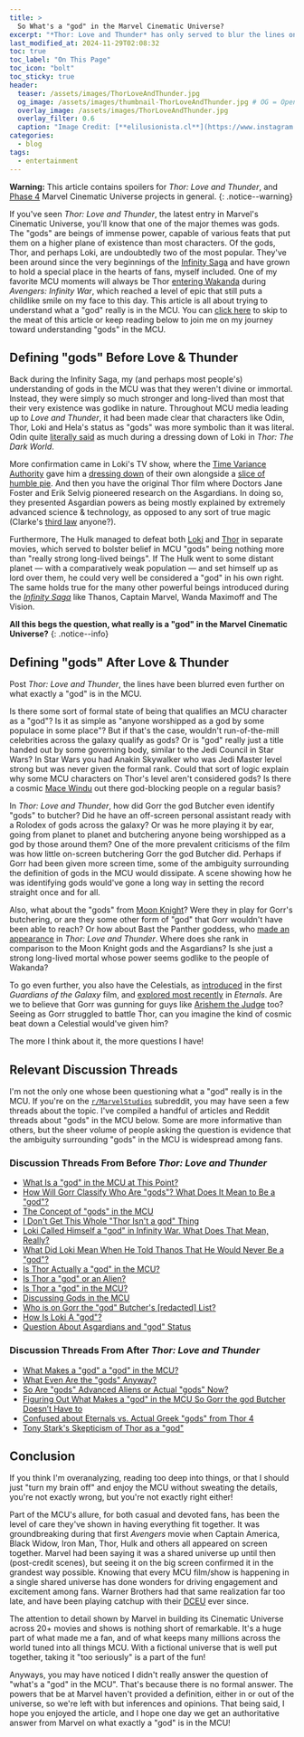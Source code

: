```yaml
---
title: > 
  So What's a "god" in the Marvel Cinematic Universe?
excerpt: "*Thor: Love and Thunder* has only served to blur the lines on who and what a god is in the MCU."
last_modified_at: 2024-11-29T02:08:32
toc: true
toc_label: "On This Page"
toc_icon: "bolt"
toc_sticky: true
header:
  teaser: /assets/images/ThorLoveAndThunder.jpg
  og_image: /assets/images/thumbnail-ThorLoveAndThunder.jpg # OG = Open Graph, shows up in social sharing situations.
  overlay_image: /assets/images/ThorLoveAndThunder.jpg
  overlay_filter: 0.6
  caption: "Image Credit: [**elilusionista.cl**](https://www.instagram.com/p/Cd7GWgGuWZu/)"
categories:
  - blog
tags:
  - entertainment
---
```


<script src="/assets/js/dynamic-link-targeting.js"></script>

<style>
    /* Apply styles only on tablets and larger devices */
    @media (min-width: 768px) {
        .page__hero--overlay {
            padding: 10em 0;
        }
    }
</style>


**Warning:** This article contains spoilers for *Thor: Love and Thunder*, and [Phase 4](https://marvelcinematicuniverse.fandom.com/wiki/Phase_Four) Marvel Cinematic Universe projects in general.
{: .notice--warning}

If you've seen *Thor: Love and Thunder*, the latest entry in Marvel's Cinematic Universe, you'll know that one of the major themes was gods. The "gods" are beings of immense power, capable of various feats that put them on a higher plane of existence than most characters. Of the gods, Thor, and perhaps Loki, are undoubtedly two of the most popular. They've been around since the very beginnings of the [Infinity Saga](https://marvelcinematicuniverse.fandom.com/wiki/Infinity_Saga) and have grown to hold a special place in the hearts of fans, myself included. One of my favorite MCU moments will always be Thor [entering Wakanda](https://www.youtube.com/watch?v=49xWJJvpjzI) during *Avengers: Infinity War*, which reached a level of epic that still puts a childlike smile on my face to this day. This article is all about trying to understand what a "god" really is in the MCU. You can [click here](#relevant-discussion-threads) to skip to the meat of this article or keep reading below to join me on my journey toward understanding "gods" in the MCU.

## Defining "gods" Before Love & Thunder

Back during the Infinity Saga, my (and perhaps most people's) understanding of gods in the MCU was that they weren't divine or immortal. Instead, they were simply so much stronger and long-lived than most that their very existence was godlike in nature. Throughout MCU media leading up to *Love and Thunder*, it had been made clear that characters like Odin, Thor, Loki and Hela's status as "gods" was more symbolic than it was literal. Odin quite [literally said](https://youtu.be/HhXBlJFgGKU?t=20) as much during a dressing down of Loki in *Thor: The Dark World*.

More confirmation came in Loki's TV show, where the [Time Variance Authority](https://marvelcinematicuniverse.fandom.com/wiki/Time_Variance_Authority) gave him a [dressing down](https://youtu.be/jztc5bBqtgA?t=140) of their own alongside a [slice of humble pie](https://youtu.be/jztc5bBqtgA?t=180). And then you have the original Thor film where Doctors Jane Foster and Erik Selvig pioneered research on the Asgardians. In doing so, they presented Asgardian powers as being mostly explained by extremely advanced science & technology, as opposed to any sort of true magic (Clarke's [third law](https://en.wikipedia.org/wiki/Clarke%27s_three_laws) anyone?).

Furthermore, The Hulk managed to defeat both [Loki](https://www.youtube.com/watch?v=31ZjnrHR8EA) and [Thor](https://www.youtube.com/watch?v=2vJxeX41QWw) in separate movies, which served to bolster belief in MCU "gods" being nothing more than "really strong long-lived beings". If The Hulk went to some distant planet — with a comparatively weak population — and set himself up as lord over them, he could very well be considered a "god" in his own right. The same holds true for the many other powerful beings introduced during the [*Infinity Saga*](https://marvelcinematicuniverse.fandom.com/wiki/Infinity_Saga) like Thanos, Captain Marvel, Wanda Maximoff and The Vision.

**All this begs the question, what really is a "god" in the Marvel Cinematic Universe?**
{: .notice--info}

## Defining "gods" After Love & Thunder

Post *Thor: Love and Thunder*, the lines have been blurred even further on what exactly a "god" is in the MCU.

Is there some sort of formal state of being that qualifies an MCU character as a "god"? Is it as simple as "anyone worshipped as a god by some populace in some place"? But if that's the case, wouldn't run-of-the-mill celebrities across the galaxy qualify as gods? Or is "god" really just a title handed out by some governing body, similar to the Jedi Council in Star Wars? In Star Wars you had Anakin Skywalker who was Jedi Master level strong but was never given the formal rank. Could that sort of logic explain why some MCU characters on Thor's level aren't considered gods? Is there a cosmic [Mace Windu](https://knowyourmeme.com/memes/we-do-not-grant-you-the-rank-of-master) out there god-blocking people on a regular basis?

In *Thor: Love and Thunder*, how did Gorr the god Butcher even identify "gods" to butcher? Did he have an off-screen personal assistant ready with a Rolodex of gods across the galaxy? Or was he more playing it by ear, going from planet to planet and butchering anyone being worshipped as a god by those around them? One of the more prevalent criticisms of the film was how little on-screen butchering Gorr the god Butcher did. Perhaps if Gorr had been given more screen time, some of the ambiguity surrounding the definition of gods in the MCU would dissipate. A scene showing how he was identifying gods would've gone a long way in setting the record straight once and for all.

Also, what about the "gods" from [Moon Knight](https://screenrant.com/moon-knight-egyptian-gods/)? Were they in play for Gorr's butchering, or are they some other form of "god" that Gorr wouldn't have been able to reach? Or how about Bast the Panther goddess, who [made an appearance](https://marvelcinematicuniverse.fandom.com/wiki/Bast) in *Thor: Love and Thunder*. Where does she rank in comparison to the Moon Knight gods and the Asgardians? Is she just a strong long-lived mortal whose power seems godlike to the people of Wakanda?

To go even further, you also have the Celestials, as [introduced](https://www.youtube.com/watch?v=GaigscTbuTs) in the first *Guardians of the Galaxy* film, and [explored most recently](https://www.youtube.com/watch?v=bV5YuZnRXjA) in *Eternals*. Are we to believe that Gorr was gunning for guys like [Arishem the Judge](https://marvelcinematicuniverse.fandom.com/wiki/Arishem_the_Judge) too? Seeing as Gorr struggled to battle Thor, can you imagine the kind of cosmic beat down a Celestial would've given him?

The more I think about it, the more questions I have!

## Relevant Discussion Threads

I'm not the only one whose been questioning what a "god" really is in the MCU. If you're on the [`r/MarvelStudios`](https://www.reddit.com/r/marvelstudios/) subreddit, you may have seen a few threads about the topic. I've compiled a handful of articles and Reddit threads about "gods" in the MCU below. Some are more informative than others, but the sheer volume of people asking the question is evidence that the ambiguity surrounding "gods" in the MCU is widespread among fans.

### Discussion Threads From Before *Thor: Love and Thunder*

* [What Is a "god" in the MCU at This Point?](https://www.reddit.com/r/marvelstudios/comments/w19kew/discussion_what_is_a_god_in_the_mcu_at_this_point/)
* [How Will Gorr Classify Who Are "gods"? What Does It Mean to Be a "god"?](https://www.reddit.com/r/marvelstudios/comments/vhkcz5/how_will_gorr_classify_who_are_gods_what_does_it/)
* [The Concept of "gods" in the MCU](https://www.reddit.com/r/marvelstudios/comments/tw92im/the_concept_of_gods_in_the_mcu/)
* [I Don't Get This Whole "Thor Isn't a god" Thing](https://www.reddit.com/r/marvelstudios/comments/5b5yha/i_dont_get_this_whole_thor_isnt_a_god_thing/)
* [Loki Called Himself a "god" in Infinity War. What Does That Mean, Really?](https://www.reddit.com/r/marvelstudios/comments/soog2f/loki_called_himself_a_god_in_infinity_war_what/)
* [What Did Loki Mean When He Told Thanos That He Would Never Be a "god"?](https://www.reddit.com/r/marvelstudios/comments/avnu46/what_did_loki_mean_when_he_told_thanos_that_he/)
* [Is Thor Actually a "god" in the MCU?](https://www.reddit.com/r/marvelstudios/comments/b72ya7/is_thor_actually_a_goddemigod_in_the_mcu/)
* [Is Thor a "god" or an Alien?](https://www.reddit.com/r/marvelstudios/comments/67gafi/is_thor_a_god_or_an_alien/)
* [Is Thor a "god" in the MCU?](https://www.reddit.com/r/marvelstudios/comments/kvk9vo/is_thor_a_god_in_the_mcu/)
* [Discussing Gods in the MCU](https://www.reddit.com/r/marvelstudios/comments/u35jry/discussing_gods_in_the_mcu/)
* [Who is on Gorr the "god" Butcher's [redacted] List?](https://www.reddit.com/r/marvelstudios/comments/sa3clj/who_is_on_gorr_the_god_butchers_shit_list/)
* [How Is Loki A "god"?](https://www.reddit.com/r/marvelstudios/comments/98oqyh/how_is_loki_a_god/)
* [Question About Asgardians and "god" Status](https://www.reddit.com/r/marvelstudios/comments/5356a2/question_about_asgardians_and_god_status/)

### Discussion Threads From After *Thor: Love and Thunder*

* [What Makes a "god" a "god" in the MCU?](https://www.reddit.com/r/marvelstudios/comments/hjsi3r/what_makes_a_god_a_god_in_the_mcu/)
* [What Even Are the "gods" Anyway?](https://www.reddit.com/r/marvelstudios/comments/w18fuh/what_even_are_the_gods_anyway/)
* [So Are "gods" Advanced Aliens or Actual "gods" Now?](https://www.reddit.com/r/marvelstudios/comments/w4dadt/so_are_gods_advanced_aliens_or_actual_gods_now/)
* [Figuring Out What Makes a "god" in the MCU So Gorr the god Butcher Doesn’t Have to](https://www.polygon.com/23200050/mcu-thor-gods-asgard-eternals-moon-knight-explainer)
* [Confused about Eternals vs. Actual Greek "gods" from Thor 4](https://www.reddit.com/r/marvelstudios/comments/w6k9ar/confused_about_eternals_vs_actual_greek_gods_from/)
* [Tony Stark's Skepticism of Thor as a "god"](https://www.reddit.com/r/marvelstudios/comments/w272tr/comment/igqoza4)

## Conclusion

If you think I'm overanalyzing, reading too deep into things, or that I should just "turn my brain off" and enjoy the MCU without sweating the details, you're not exactly wrong, but you're not exactly right either!

Part of the MCU's allure, for both casual and devoted fans, has been the level of care they've shown in having everything fit together. It was groundbreaking during that first *Avengers* movie when Captain America, Black Widow, Iron Man, Thor, Hulk and others all appeared on screen together. Marvel had been saying it was a shared universe up until then (post-credit scenes), but seeing it on the big screen confirmed it in the grandest way possible. Knowing that every MCU film/show is happening in a single shared universe has done wonders for driving engagement and excitement among fans. Warner Brothers had that same realization far too late, and have been playing catchup with their [DCEU](https://en.wikipedia.org/wiki/DC_Extended_Universe) ever since.

The attention to detail shown by Marvel in building its Cinematic Universe across 20+ movies and shows is nothing short of remarkable. It's a huge part of what made me a fan, and of what keeps many millions across the world tuned into all things MCU. With a fictional universe that is well put together, taking it "too seriously" is a part of the fun!

Anyways, you may have noticed I didn't really answer the question of "what's a "god" in the MCU". That's because there is no formal answer. The powers that be at Marvel haven't provided a definition, either in or out of the universe, so we're left with but inferences and opinions. That being said, I hope you enjoyed the article, and I hope one day we get an authoritative answer from Marvel on what exactly a "god" is in the MCU!
